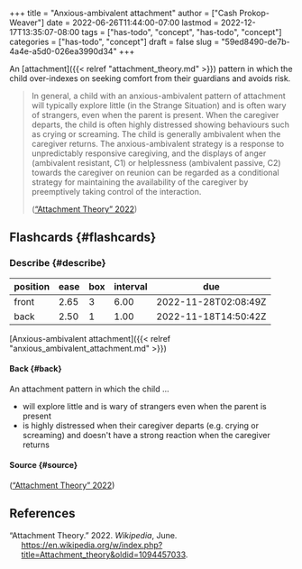+++
title = "Anxious-ambivalent attachment"
author = ["Cash Prokop-Weaver"]
date = 2022-06-26T11:44:00-07:00
lastmod = 2022-12-17T13:35:07-08:00
tags = ["has-todo", "concept", "has-todo", "concept"]
categories = ["has-todo", "concept"]
draft = false
slug = "59ed8490-de7b-4a4e-a5d0-026ea3990d34"
+++

An [attachment]({{< relref "attachment_theory.md" >}}) pattern in which the child over-indexes on seeking comfort from their guardians and avoids risk.

> In general, a child with an anxious-ambivalent pattern of attachment will typically explore little (in the Strange Situation) and is often wary of strangers, even when the parent is present. When the caregiver departs, the child is often highly distressed showing behaviours such as crying or screaming. The child is generally ambivalent when the caregiver returns. The anxious-ambivalent strategy is a response to unpredictably responsive caregiving, and the displays of anger (ambivalent resistant, C1) or helplessness (ambivalent passive, C2) towards the caregiver on reunion can be regarded as a conditional strategy for maintaining the availability of the caregiver by preemptively taking control of the interaction.
>
> (<a href="#citeproc_bib_item_1">“Attachment Theory” 2022</a>)


## Flashcards {#flashcards}


### Describe {#describe}

| position | ease | box | interval | due                  |
|----------|------|-----|----------|----------------------|
| front    | 2.65 | 3   | 6.00     | 2022-11-28T02:08:49Z |
| back     | 2.50 | 1   | 1.00     | 2022-11-18T14:50:42Z |

[Anxious-ambivalent attachment]({{< relref "anxious_ambivalent_attachment.md" >}})


#### Back {#back}

An attachment pattern in which the child ...

-   will explore little and is wary of strangers even when the parent is present
-   is highly distressed when their caregiver departs (e.g. crying or screaming) and doesn't have a strong reaction when the caregiver returns


#### Source {#source}

(<a href="#citeproc_bib_item_1">“Attachment Theory” 2022</a>)

## References

<style>.csl-entry{text-indent: -1.5em; margin-left: 1.5em;}</style><div class="csl-bib-body">
  <div class="csl-entry"><a id="citeproc_bib_item_1"></a>“Attachment Theory.” 2022. <i>Wikipedia</i>, June. <a href="https://en.wikipedia.org/w/index.php?title=Attachment_theory&oldid=1094457033">https://en.wikipedia.org/w/index.php?title=Attachment_theory&#38;oldid=1094457033</a>.</div>
</div>
